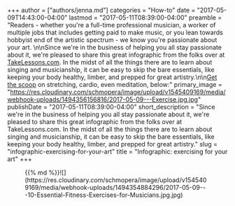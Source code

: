 +++
author = ["authors/jenna.md"]
categories = "How-to"
date = "2017-05-09T14:43:00-04:00"
lastmod = "2017-05-11T08:39:00-04:00"
preamble = "Readers - whether you're a full-time professional musician, a worker of multiple jobs that includes getting paid to make music, or you lean towards hobbyist end of the artistic spectrum - we know you're passionate about your art. \n\nSince we're in the business of helping you all stay passionate about it, we're pleased to share this great infographic from the folks over at [TakeLessons.com](https://takelessons.com/). In the midst of all the things there are to learn about singing and musicianship, it can be easy to skip the bare essentials, like keeping your body healthy, limber, and prepped for great artistry.\n\n[Get the scoop](http://takelessons.com/blog/fitness-exercises-for-musicians) on stretching, cardio, even meditation, below:"
primary_image = "https://res.cloudinary.com/schmopera/image/upload/v1545409169/media/webhook-uploads/1494356156816/2017-05-09---Exercise.jpg.jpg"
publishDate = "2017-05-11T08:39:00-04:00"
short_description = "Since we&#039;re in the business of helping you all stay passionate about it, we&#039;re pleased to share this great infographic from the folks over at TakeLessons.com. In the midst of all the things there are to learn about singing and musicianship, it can be easy to skip the bare essentials, like keeping your body healthy, limber, and prepped for great artistry."
slug = "infographic-exercising-for-your-art"
title = "Infographic: exercising for your art"
+++

<figure data-type="image">{{% md %}}![](https://res.cloudinary.com/schmopera/image/upload/v1545409169/media/webhook-uploads/1494354884296/2017-05-09---10-Essential-Fitness-Exercises-for-Musicians.jpg.jpg)
</figure>
